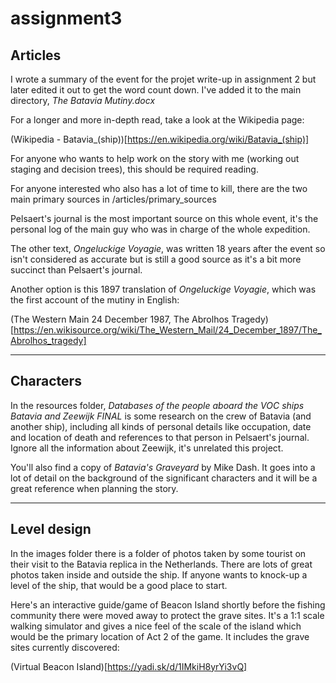# assignment3

## Articles

I wrote a summary of the event for the projet write-up in assignment 2 but later edited it out to get the word count down. I've added it to the main directory, _The Batavia Mutiny.docx_

For a longer and more in-depth read, take a look at the Wikipedia page:

(Wikipedia - Batavia_(ship))[https://en.wikipedia.org/wiki/Batavia_(ship)]

For anyone who wants to help work on the story with me (working out staging and decision trees), this should be required reading.

For anyone interested who also has a lot of time to kill, there are the two main primary sources in /articles/primary_sources

Pelsaert's journal is the most important source on this whole event, it's the personal log of the main guy who was in charge of the whole expedition.

The other text, _Ongeluckige Voyagie_, was written 18 years after the event so isn't considered as accurate but is still a good source as it's a bit more succinct than Pelsaert's journal.

Another option is this 1897 translation of _Ongeluckige Voyagie_, which was the first account of the mutiny in English:

(The Western Main 24 December 1987, The Abrolhos Tragedy)[https://en.wikisource.org/wiki/The_Western_Mail/24_December_1897/The_Abrolhos_tragedy]

---

## Characters

In the resources folder, _Databases of the people aboard the VOC ships Batavia and Zeewijk FINAL_ is some research on the crew of Batavia (and another ship), including all kinds of personal details like occupation, date and location of death and references to that person in Pelsaert's journal. Ignore all the information about Zeewijk, it's unrelated this project.

You'll also find a copy of _Batavia's Graveyard_ by Mike Dash. It goes into a lot of detail on the background of the significant characters and it will be a great reference when planning the story.

---

## Level design

In the images folder there is a folder of photos taken by some tourist on their visit to the Batavia replica in the Netherlands. There are lots of great photos taken inside and outside the ship. If anyone wants to knock-up a level of the ship, that would be a good place to start.

Here's an interactive guide/game of Beacon Island shortly before the fishing community there were moved away to protect the grave sites. It's a 1:1 scale walking simulator and gives a nice feel of the scale of the island which would be the primary location of Act 2 of the game. It includes the grave sites currently discovered:

(Virtual Beacon Island)[https://yadi.sk/d/1IMkiH8yrYi3vQ]